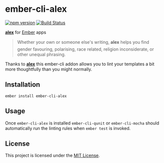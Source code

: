 # ember-cli-alex

[![npm version](https://badge.fury.io/js/ember-cli-alex.svg)](http://badge.fury.io/js/ember-cli-alex) [![Build Status](https://travis-ci.org/yohanmishkin/ember-cli-alex.svg?branch=master)](https://travis-ci.org/yohanmishkin/ember-cli-alex)

**[alex](http://alexjs.com/)** for [Ember](http://ember-cli.com/) apps

> Whether your own or someone else's writing, **alex** helps you find gender favouring, polarising, race related, religion inconsiderate, or other unequal phrasing.

Thanks to **[alex](http://alexjs.com/)** this ember-cli addon allows you to lint your templates a bit more thoughtfully than you might normally.


Installation
------------------------------------------------------------------------------

```
ember install ember-cli-alex
```


Usage
------------------------------------------------------------------------------

Once `ember-cli-alex` is installed `ember-cli-qunit` or `ember-cli-mocha` should automatically run the linting rules when `ember test` is invoked.


License
------------------------------------------------------------------------------

This project is licensed under the [MIT License](LICENSE.md).
